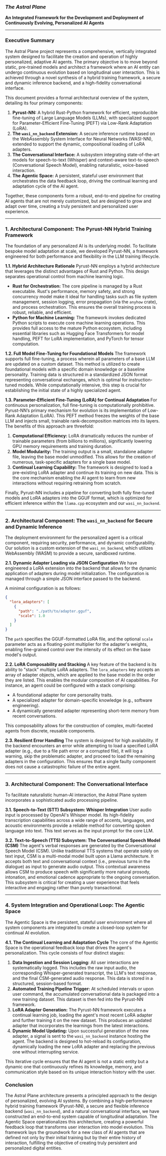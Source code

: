 ### *The Astral Plane*

**An Integrated Framework for the Development and Deployment of Continuously Evolving, Personalized AI Agents**

---

### **Executive Summary**

The Astral Plane project represents a comprehensive, vertically integrated system designed to facilitate the creation and operation of highly personalized, adaptive AI agents. The primary objective is to move beyond static, pre-trained models and architect a framework where an AI entity can undergo continuous evolution based on longitudinal user interaction. This is achieved through a novel synthesis of a hybrid training framework, a secure and dynamic inference backend, and a high-fidelity conversational interface.

This document provides a formal architectural overview of the system, detailing its four primary components:
1.  **Pyrust-NN:** A hybrid Rust-Python framework for efficient, reproducible fine-tuning of Large Language Models (LLMs), with specialized support for Parameter-Efficient Fine-Tuning (PEFT) via Low-Rank Adaptation (LoRA).
2.  **The `wasi_nn_backend` Extension:** A secure inference runtime based on the WebAssembly System Interface for Neural Networks (WASI-NN), extended to support the dynamic, compositional loading of LoRA adapters.
3.  **The Conversational Interface:** A subsystem integrating state-of-the-art models for speech-to-text (Whisper) and context-aware text-to-speech (Conversational Speech Model), enabling naturalistic, voice-based interaction.
4.  **The Agentic Space:** A persistent, stateful user environment that orchestrates the data feedback loop, driving the continual learning and adaptation cycle of the AI agent.

Together, these components form a robust, end-to-end pipeline for creating AI agents that are not merely customized, but are designed to grow and adapt over time, creating a truly persistent and personalized user experience.

---

### **1. Architectural Component: The Pyrust-NN Hybrid Training Framework**

The foundation of any personalized AI is its underlying model. To facilitate bespoke model adaptation at scale, we developed Pyrust-NN, a framework engineered for both performance and flexibility in the LLM training lifecycle.

**1.1. Hybrid Architecture Rationale**
Pyrust-NN employs a hybrid architecture that leverages the distinct advantages of Rust and Python. This design separates operational control from machine learning logic.

*   **Rust for Orchestration:** The core pipeline is managed by a Rust executable. Rust's performance, memory safety, and strong concurrency model make it ideal for handling tasks such as file system management, session logging, error propagation (via the `anyhow` crate), and process orchestration. This ensures the overall training process is robust, reliable, and efficient.
*   **Python for Machine Learning:** The framework invokes dedicated Python scripts to execute core machine learning operations. This provides full access to the mature Python ecosystem, including essential libraries such as Hugging Face Transformers for model handling, PEFT for LoRA implementation, and PyTorch for tensor computation.

**1.2. Full Model Fine-Tuning for Foundational Models**
The framework supports full fine-tuning, a process wherein all parameters of a base LLM are updated on a custom dataset. This method is utilized to create foundational models with a specific domain knowledge or a baseline personality. Training data is structured in a standardized JSON format representing conversational exchanges, which is optimal for instruction-tuned models. While computationally intensive, this step is crucial for establishing the initial state of a highly specialized agent.

**1.3. Parameter-Efficient Fine-Tuning (LoRA) for Continual Adaptation**
For continuous personalization, full fine-tuning is computationally prohibitive. Pyrust-NN’s primary mechanism for evolution is its implementation of Low-Rank Adaptation (LoRA). This PEFT method freezes the weights of the base LLM and injects small, trainable rank-decomposition matrices into its layers. The benefits of this approach are threefold:

1.  **Computational Efficiency:** LoRA dramatically reduces the number of trainable parameters (from billions to millions), significantly lowering GPU memory requirements and training duration.
2.  **Model Modularity:** The training output is a small, standalone adapter file, leaving the base model unmodified. This allows for the creation of numerous, task-specific adapters for a single base model.
3.  **Continual Learning Capability:** The framework is designed to load a pre-existing LoRA adapter and continue its training on new data. This is the core mechanism enabling the AI agent to learn from new interactions without requiring retraining from scratch.

Finally, Pyrust-NN includes a pipeline for converting both fully fine-tuned models and LoRA adapters into the GGUF format, which is optimized for efficient inference within the `llama.cpp` ecosystem and our `wasi_nn_backend`.

---

### **2. Architectural Component: The `wasi_nn_backend` for Secure and Dynamic Inference**

The deployment environment for the personalized agent is a critical component, requiring security, performance, and dynamic configurability. Our solution is a custom extension of the `wasi_nn_backend`, which utilizes WebAssembly (WASM) to provide a secure, sandboxed runtime.

**2.1. Dynamic Adapter Loading via JSON Configuration**
We have engineered a LoRA extension into the backend that allows for the dynamic application of adapters during model initialization. The configuration is managed through a simple JSON interface passed to the backend.

A minimal configuration is as follows:
```json
{
  "lora_adapters": [
    {
      "path": "./path/to/adapter.gguf",
      "scale": 1.0
    }
  ]
}
```
The `path` specifies the GGUF-formatted LoRA file, and the optional `scale` parameter acts as a floating-point multiplier for the adapter's weights, enabling fine-grained control over the intensity of its effect on the base model's output.

**2.2. LoRA Composability and Stacking**
A key feature of the backend is its ability to "stack" multiple LoRA adapters. The `lora_adapters` key accepts an array of adapter objects, which are applied to the base model in the order they are listed. This enables the modular composition of AI capabilities. For instance, an agent could be configured with a stack comprising:
*   A foundational adapter for core personality traits.
*   A specialized adapter for domain-specific knowledge (e.g., software engineering).
*   A dynamically generated adapter representing short-term memory from recent conversations.

This composability allows for the construction of complex, multi-faceted agents from discrete, reusable components.

**2.3. Resilient Error Handling**
The system is designed for high availability. If the backend encounters an error while attempting to load a specified LoRA adapter (e.g., due to a file path error or a corrupted file), it will log a warning, skip the problematic adapter, and proceed to load the remaining adapters in the configuration. This ensures that a single faulty component does not cause a catastrophic failure of the entire agent.

---

### **3. Architectural Component: The Conversational Interface**

To facilitate naturalistic human-AI interaction, the Astral Plane system incorporates a sophisticated audio processing pipeline.

**3.1. Speech-to-Text (STT) Subsystem: Whisper Integration**
User audio input is processed by OpenAI's Whisper model. Its high-fidelity transcription capabilities across a wide range of accents, languages, and acoustic environments provide a reliable method for converting spoken language into text. This text serves as the input prompt for the core LLM.

**3.2. Text-to-Speech (TTS) Subsystem: The Conversational Speech Model (CSM)**
The agent's verbal responses are generated by the Conversational Speech Model (CSM). Unlike traditional TTS systems that operate solely on text input, CSM is a multi-modal model built upon a Llama architecture. It accepts both text and conversational context (i.e., previous turns in the dialogue) as input to generate audio output. This contextual awareness allows CSM to produce speech with significantly more natural prosody, intonation, and emotional cadence appropriate to the ongoing conversation. This subsystem is critical for creating a user experience that feels interactive and engaging rather than purely transactional.

---

### **4. System Integration and Operational Loop: The Agentic Space**

The Agentic Space is the persistent, stateful user environment where all system components are integrated to create a closed-loop system for continual AI evolution.

**4.1. The Continual Learning and Adaptation Cycle**
The core of the Agentic Space is the operational feedback loop that drives the agent's personalization. This cycle consists of four distinct stages:

1.  **Data Ingestion and Session Logging:** All user interactions are systematically logged. This includes the raw input audio, the corresponding Whisper-generated transcript, the LLM's text response, and the final CSM-generated audio response. This data is stored in a structured, session-based format.
2.  **Automated Training Pipeline Trigger:** At scheduled intervals or upon user command, the accumulated conversational data is packaged into a new training dataset. This dataset is then fed into the Pyrust-NN framework.
3.  **LoRA Adapter Generation:** The Pyrust-NN framework executes a continual learning job, loading the agent's most recent LoRA adapter and further training it on the new dataset. This produces an updated adapter that incorporates the learnings from the latest interactions.
4.  **Dynamic Model Updating:** Upon successful generation of the new adapter, a signal is sent to the `wasi_nn_backend` instance hosting the agent. The backend is designed to hot-reload its configuration, dynamically loading the new LoRA adapter and replacing the previous one without interrupting service.

This iterative cycle ensures that the AI agent is not a static entity but a dynamic one that continuously refines its knowledge, memory, and communication style based on its unique interaction history with the user.

### **Conclusion**

The Astral Plane architecture presents a principled approach to the design of personalized, evolving AI systems. By combining a high-performance hybrid training framework (Pyrust-NN), a secure and flexible inference backend (`wasi_nn_backend`), and a natural conversational interface, we have constructed an end-to-end system capable of longitudinal adaptation. The Agentic Space operationalizes this architecture, creating a powerful feedback loop that transforms user interaction into model evolution. This framework lays the groundwork for a new class of AI agents that are defined not only by their initial training but by their entire history of interaction, fulfilling the objective of creating truly persistent and personalized digital entities.

